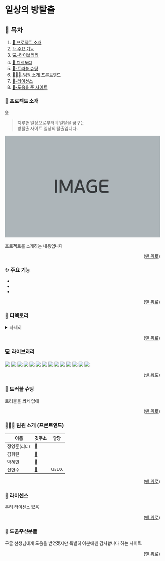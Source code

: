 <a name="Top"></a>

# 일상의 방탈출

## 📑 목차

1. [🚪 프로젝트 소개](#🚪-프로젝트-소개)
2. [✨ 주요 기능](#✨-주요-기능)
3. [💻-라이브러리](#💻-라이브러리)
4. [📁 디렉토리](#📁-디렉토리)
5. [🔫-트러블 슈팅](#🔫-트러블-슈팅)
6. [🧑‍🤝‍🧑-팀원 소개 프론트엔드](#🧑‍🤝‍🧑-팀원-소개-프론트엔드)
7. [📝-라이센스](#📝-라이센스)
8. [🙏-도움을 준 사이트](#🙏-도움주신분들)

### 🚪 프로젝트 소개

[:globe_with_meridians:]()

> 지루한 일상으로부터의 일탈을 꿈꾸는 <br/>
> 방탈출 사이트 일상의 탈출입니다.

![](./src/asset/test-img.webp)

프로젝트를 소개하는 내용입니다

<p align="right">(<a href="#Top">맨 위로</a>)</p>

### ✨ 주요 기능

-
-
-

<p align="right">(<a href="#Top">맨 위로</a>)</p>

### 📁 디렉토리

<details>
  <summary>자세히</summary>

```bash

```

</details>

<p align="right">(<a href="#Top">맨 위로</a>)</p>

### 💻 라이브러리

<img src="https://img.shields.io/badge/React-18.2.0-61DAFB?style=for-the-badge&logo=React&logoColor=white">
<img src="https://img.shields.io/badge/styled_components-4.4.2-DB7093?style=for-the-badge&logo=styled-components&logoColor=white"> 
<img src="https://img.shields.io/badge/Axios-1.1.3-5A29E4?style=for-the-badge&logo=Axios&logoColor=white"> 
<img src="https://img.shields.io/badge/React_Query-4.14.5-FF4154?style=for-the-badge&logo=React-Query&logoColor=white"> 
<img src="https://img.shields.io/badge/React_Hook_Form-7.39.1-EC5990?style=for-the-badge&logo=React-Hook-Form&logoColor=white"> 
<img src="https://img.shields.io/badge/date_fns-2.29.3-5F0733?style=for-the-badge&logo=date_fns&logoColor=white"> 
<img src="https://img.shields.io/badge/nivo-0.80.0-FF6A51?style=for-the-badge&logo=nivo&logoColor=white">
<img src="https://img.shields.io/badge/React_Router_Dom-6.4.3-CA4245?style=for-the-badge&logo=React-Router&logoColor=white">
<img src="https://img.shields.io/badge/yup-0.32.11-6048C3?style=for-the-badge&logo=yup&logoColor=white">
<img src="https://img.shields.io/badge/react_beautiful_dnd-13.1.1-0061FF?style=for-the-badge&logo=react_beautiful_dnd&logoColor=white">
<img src="https://img.shields.io/badge/rc_slider-13.1.1-E4637C?style=for-the-badge&logo=Slides&logoColor=white">
<img src="https://img.shields.io/badge/react_infinite_scroller-1.2.6-000000?style=for-the-badge&logo=Infiniti&logoColor=white">
<img src="https://img.shields.io/badge/react_kakao_maps_sdk-1.1.5-FFCD00?style=for-the-badge&logo=Infiniti&logoColor=white">
<img src="https://img.shields.io/badge/react_slick-0.29.0-FF880F?style=for-the-badge&logo=slickpic&logoColor=white">

<p align="right">(<a href="#Top">맨 위로</a>)</p>

### 🔫 트러블 슈팅

트러블을 쏴서 없애

<p align="right">(<a href="#Top">맨 위로</a>)</p>

### 🧑‍🤝‍🧑 팀원 소개 (프론트엔드)

| 이름         | 깃주소                                  | 담당  |
| ------------ | --------------------------------------- | ----- |
| 정영훈(리더) | [:link:](https://github.com/clorose)    |       |
| 김휘린       | [:link:](https://github.com/Hwirin-Kim) |       |
| 박혜민       | [:link:](https://github.com/hyemin0901) |       |
| 전현주       | [:link:]()                              | UI/UX |

<p align="right">(<a href="#Top">맨 위로</a>)</p>

### 📝 라이센스

우리 라이센스 있음

<p align="right">(<a href="#Top">맨 위로</a>)</p>

### 🙏 도움주신분들

구글 선생님에게 도움을 받았겠지만 특별히 이분에겐 감사합니다 하는 사이트.

<p align="right">(<a href="#Top">맨 위로</a>)</p>
